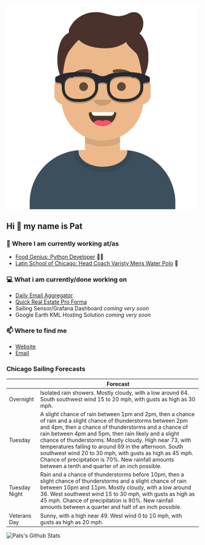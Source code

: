 [![Social banner for p-j-falconer](https://raw.githubusercontent.com/P-J-FALCONER/P-J-FALCONER/master/assets/avataaars.svg)](https://patfalconer.com/)
## Hi :wave: my name is Pat

### 💼 Where I am currently working at/as
- [Food Genius: Python Developer](https://getfoodgenius.com/) 🍔🐍
- [Latin School of Chicago: Head Coach Varisty Mens Water Polo](https://www.latinschool.org/) 🤽


### 💻 What i am currently/done working on
 - [Daily Email Aggregator](https://github.com/P-J-FALCONER/dott_daily_mail)
 - [Quick Real Estate Pro Forma](https://github.com/P-J-FALCONER/henry)
 - Sailing Sensor/Grafana Dashboard *coming very soon*
 - Google Earth KML Hosting Solution *coming very soon*

### 📫 Where to find me
 - [Website](https://patfalconer.com/)
 - [Email](mailto:patrick.j.falconer@gmail.com)


### Chicago Sailing Forecasts
|   | Forecast  |
|---|---|
| Overnight | Isolated rain showers. Mostly cloudy, with a low around 64. South southwest wind 15 to 20 mph, with gusts as high as 30 mph. |
| Tuesday | A slight chance of rain between 1pm and 2pm, then a chance of rain and a slight chance of thunderstorms between 2pm and 4pm, then a chance of thunderstorms and a chance of rain between 4pm and 5pm, then rain likely and a slight chance of thunderstorms. Mostly cloudy. High near 73, with temperatures falling to around 69 in the afternoon. South southwest wind 20 to 30 mph, with gusts as high as 45 mph. Chance of precipitation is 70%. New rainfall amounts between a tenth and quarter of an inch possible. |
| Tuesday Night | Rain and a chance of thunderstorms before 10pm, then a slight chance of thunderstorms and a slight chance of rain between 10pm and 11pm. Mostly cloudy, with a low around 36. West southwest wind 15 to 30 mph, with gusts as high as 45 mph. Chance of precipitation is 90%. New rainfall amounts between a quarter and half of an inch possible. |
| Veterans Day | Sunny, with a high near 49. West wind 0 to 10 mph, with gusts as high as 20 mph. |

![Pats's Github Stats](https://github-readme-stats.vercel.app/api?username=p-j-falconer&show_icons=true&theme=radical)
